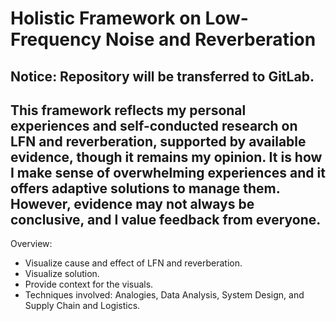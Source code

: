 <h1>Holistic Framework on Low-Frequency Noise and Reverberation</h1>

<h2>Notice: Repository will be transferred to GitLab.</h2>

<h2>This framework reflects my personal experiences and self-conducted research on LFN and reverberation, supported by available evidence, though it remains my opinion. It is how I make sense of overwhelming experiences and it offers adaptive solutions to manage them. However, evidence may not always be conclusive, and I value feedback from everyone.</h2>

Overview:
<ul>
    <li>Visualize cause and effect of LFN and reverberation.</li>
    <li>Visualize solution.</li>
    <li>Provide context for the visuals.</li>
    <li>Techniques involved: Analogies, Data Analysis, System Design, and Supply Chain and Logistics.</li>
</ul>
